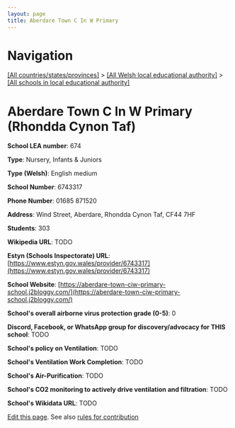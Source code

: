 ```yaml
---
layout: page
title: Aberdare Town C In W Primary
---
```

# Navigation

[[All countries/states/provinces]](../../..) > [[All Welsh local educational authority]](../..) > [[All schools in local educational authority]](..)

# Aberdare Town C In W Primary (Rhondda Cynon Taf)

**School LEA number**: 674

**Type**: Nursery, Infants & Juniors

**Type (Welsh)**: English medium

**School Number**: 6743317

**Phone Number**: 01685 871520

**Address**: Wind Street, Aberdare, Rhondda Cynon Taf, CF44 7HF

**Students**: 303

**Wikipedia URL**: TODO

**Estyn (Schools Inspectorate) URL**: [https://www.estyn.gov.wales/provider/6743317](https://www.estyn.gov.wales/provider/6743317)

**School Website**: [https://aberdare-town-ciw-primary-school.j2bloggy.com/](https://aberdare-town-ciw-primary-school.j2bloggy.com/)

**School's overall airborne virus protection grade (0-5)**: 0

**Discord, Facebook, or WhatsApp group for discovery/advocacy for THIS school**: TODO

**School's policy on Ventilation**: TODO

**School's Ventilation Work Completion**: TODO

**School's Air-Purification**: TODO

**School's CO2 monitoring to actively drive ventilation and filtration**: TODO

**School's Wikidata URL**: TODO




[Edit this page](https://github.com/VentilationProject/Wales/edit/prif/./Rhondda_Cynon_Taf/Aberdare_Town_C_In_W_Primary.md). See also [rules for contribution](../../../contribution-rules/)